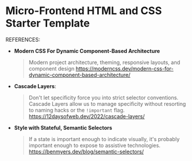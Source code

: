 # Micro-Frontend HTML and CSS Starter Template

REFERENCES:

<ul>
<li><b>Modern CSS For Dynamic Component-Based Architecture</b><br />

> Modern project architecture, theming, responsive layouts, and component design
https://moderncss.dev/modern-css-for-dynamic-component-based-architecture/</li>

<li><b>Cascade Layers</b>:<br />

> Don't let specificity force you into strict selector conventions. Cascade Layers allow us to manage specificity without resorting to naming hacks or the `!important` flag.<br />
https://12daysofweb.dev/2022/cascade-layers/</li>

<li><b>Style with Stateful, Semantic Selectors</b><br />
  
> If a state is important enough to indicate visually, it's probably important enough to expose to assistive technologies.
https://benmyers.dev/blog/semantic-selectors/</li>

</ul>
